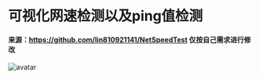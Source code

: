 # 可视化网速检测以及ping值检测
#### 来源：https://github.com/lin810921141/NetSpeedTest  仅按自己需求进行修改
![avatar](http://i1.fuimg.com/720279/862fe26ffb6904cc.jpg)
